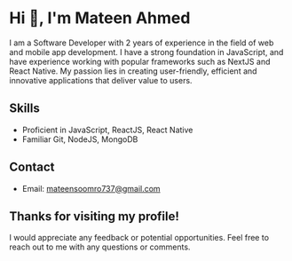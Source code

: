 <h1 text-align='center'>Hi 👋, I'm Mateen Ahmed</h1>

<!--
**MateenAhmed737/MateenAhmed737** is a ✨ _special_ ✨ repository because its `README.md` (this file) appears on your GitHub profile.

Here are some ideas to get you started:

- 🔭 I’m currently working on ...
- 🌱 I’m currently learning React, React Native, Git, GitHub, RESTful APIs, ASP.NET
- 👯 I’m looking to collaborate on ...
- 🤔 I’m looking for help with ...
- 💬 Ask me about ...
- 📫 How to reach me: ...
- 😄 Pronouns: ...
- ⚡ Fun fact: ...
-->
I am a Software Developer with 2 years of experience in the field of web and mobile app development. I have a strong foundation in JavaScript, and have experience working with popular frameworks such as NextJS and React Native. My passion lies in creating user-friendly, efficient and innovative applications that deliver value to users.

<!-- - 🌱 I’m currently learning React, React Native, Git, GitHub, RESTful APIs, ASP.NET -->

## Skills
- Proficient in JavaScript, ReactJS, React Native
- Familiar Git, NodeJS, MongoDB

## Contact
- Email: mateensoomro737@gmail.com

## Thanks for visiting my profile!
I would appreciate any feedback or potential opportunities. Feel free to reach out to me with any questions or comments.
